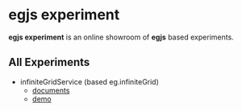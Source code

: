 # egjs experiment
**egjs experiment** is an online showroom of **egjs** based experiments.

## All Experiments
* infiniteGridService (based eg.infiniteGrid)
    * [documents](https://oss.navercorp.com/egjs/egjs-experiment/tree/master/infiniteGridService)
    * [demo](https://oss.navercorp.com/pages/egjs/egjs-experiment/infiniteGridService/demo/demo.html)